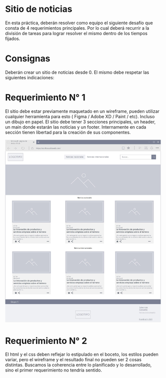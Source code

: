 # Sitio de noticias

En esta práctica, deberán resolver como equipo el siguiente desafío que consta de 4
requerimientos principales. Por lo cual deberá recurrir a la división de tareas para lograr resolver
el mismo dentro de los tiempos fijados.
# Consignas
Deberán crear un sitio de noticias desde 0. El mismo debe respetar las siguientes indicaciones:

# Requerimiento N° 1

El sitio debe estar previamente maquetado en un wireframe, pueden utilizar cualquier
herramienta para esto ( Figma / Adobe XD / Paint / etc). Incluso un dibujo en papel. El sitio debe
tener 3 secciones principales, un header, un main donde estarán las noticias y un footer.
Internamente en cada sección tienen libertad para la creación de sus componentes.

<img src="./Grupo5-Maquetado.jpg">

# Requerimiento N° 2

El html y el css deben reflejar lo estipulado en el boceto, los estilos pueden variar, pero el
wireframe y el resultado final no pueden ser 2 cosas distintas. Buscamos la coherencia entre lo
planificado y lo desarrollado, sino el primer requerimiento no tendría sentido.